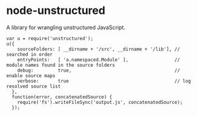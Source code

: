 node-unstructured
=================

A library for wrangling unstructured JavaScript.

```
var u = require('unstructured');
u({
    sourceFolders: [ __dirname + '/src', __dirname + '/lib'], // searched in order
    entryPoints:   [ 'a.namespaced.Module' ],                 // module names found in the source folders
    debug:         true,                                      // enable source maps  
    verbose:       true                                       // log resolved source list
  }, 
  function(error, concatenatedSource) {
    require('fs').writeFileSync('output.js', concatenatedSource);
  });
```
